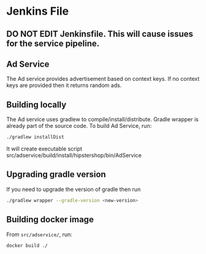 # Jenkins File

## DO NOT EDIT Jenkinsfile. This will cause issues for the service pipeline.

## Ad Service
The Ad service provides advertisement based on context keys. If no context keys are provided then it returns random ads.

## Building locally

The Ad service uses gradlew to compile/install/distribute. Gradle wrapper is already part of the source code. To build Ad Service, run:

``` sh
./gradlew installDist
```

It will create executable script src/adservice/build/install/hipstershop/bin/AdService

## Upgrading gradle version
If you need to upgrade the version of gradle then run

``` sh
./gradlew wrapper --gradle-version <new-version>
```

## Building docker image

From `src/adservice/`, run:

``` sh
docker build ./
```

